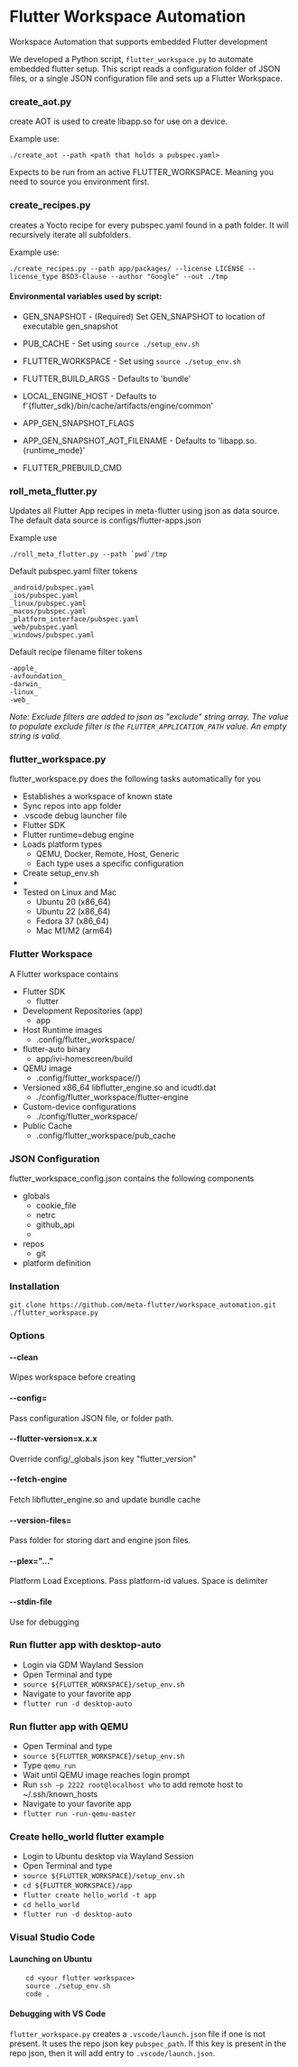 # Flutter Workspace Automation

Workspace Automation that supports embedded Flutter development

We developed a Python script, `flutter_workspace.py` to automate embedded flutter setup.
This script reads a configuration folder of JSON files, or a single JSON configuration file and sets up a Flutter Workspace.


### create_aot.py

create AOT is used to create libapp.so for use on a device.

Example use:

    ./create_aot --path <path that holds a pubspec.yaml>

Expects to be run from an active FLUTTER_WORKSPACE.  Meaning you need to source you environment first.

### create_recipes.py

creates a Yocto recipe for every pubspec.yaml found in a path folder.  It will recursively iterate all subfolders.

Example use:
    
    ./create_recipes.py --path app/packages/ --license LICENSE --license_type BSD3-Clause --author "Google" --out ./tmp


#### Environmental variables used by script:

* GEN_SNAPSHOT - (Required) Set GEN_SNAPSHOT to location of executable gen_snapshot

* PUB_CACHE - Set using `source ./setup_env.sh`

* FLUTTER_WORKSPACE - Set using `source ./setup_env.sh`

* FLUTTER_BUILD_ARGS - Defaults to 'bundle'

* LOCAL_ENGINE_HOST - Defaults to f'{flutter_sdk}/bin/cache/artifacts/engine/common'

* APP_GEN_SNAPSHOT_FLAGS

* APP_GEN_SNAPSHOT_AOT_FILENAME - Defaults to 'libapp.so.{runtime_mode}'

* FLUTTER_PREBUILD_CMD

### roll_meta_flutter.py

Updates all Flutter App recipes in meta-flutter using json as data source.  The default data source is configs/flutter-apps.json

Example use

    ./roll_meta_flutter.py --path `pwd`/tmp

Default pubspec.yaml filter tokens

    _android/pubspec.yaml
    _ios/pubspec.yaml
    _linux/pubspec.yaml
    _macos/pubspec.yaml
    _platform_interface/pubspec.yaml
    _web/pubspec.yaml
    _windows/pubspec.yaml

Default recipe filename filter tokens

    -apple_
    -avfoundation_
    -darwin_
    -linux_
    -web_

_Note: Exclude filters are added to json as "exclude" string array.  The value to populate exclude filter is the `FLUTTER_APPLICATION_PATH` value.  An empty string is valid._

### flutter_workspace.py

flutter_workspace.py does the following tasks automatically for you

* Establishes a workspace of known state
* Sync repos into app folder
* .vscode debug launcher file
* Flutter SDK
* Flutter runtime=debug engine
* Loads platform types
  * QEMU, Docker, Remote, Host, Generic
  * Each type uses a specific configuration
* Create setup_env.sh
* 
* Tested on Linux and Mac
  * Ubuntu 20 (x86_64)
  * Ubuntu 22 (x86_64)
  * Fedora 37 (x86_64)
  * Mac M1/M2 (arm64)


### Flutter Workspace

A Flutter workspace contains

* Flutter SDK
  * flutter
* Development Repositories (app)
  * app
* Host Runtime images
  * .config/flutter_workspace/<platform-id>
* flutter-auto binary
  * app/ivi-homescreen/build
* QEMU image
  * .config/flutter_workspace/<platform>/<qemu files>)
* Versioned x86_64 libflutter_engine.so and icudtl.dat
  * ./config/flutter_workspace/flutter-engine
* Custom-device configurations
  * ./config/flutter_workspace/<platform-id>
* Public Cache
  * .config/flutter_workspace/pub_cache


### JSON Configuration 

flutter_workspace_config.json contains the following components

* globals
  * cookie_file
  * netrc
  * github_api
  * <any key>
* repos
  * git
* platform definition


### Installation

```
git clone https://github.com/meta-flutter/workspace_automation.git
./flutter_workspace.py
```

### Options

#### --clean

Wipes workspace before creating

#### --config=<file or folder>

Pass configuration JSON file, or folder path.


#### --flutter-version=x.x.x

Override config/_globals.json key "flutter_version"

#### --fetch-engine

Fetch libflutter_engine.so and update bundle cache

#### --version-files=<folder>

Pass folder for storing dart and engine json files.

#### --plex="..."

Platform Load Exceptions.  Pass platform-id values.  Space is delimiter

#### --stdin-file

Use for debugging


### Run flutter app with desktop-auto 

* Login via GDM Wayland Session
* Open Terminal and type
* `source ${FLUTTER_WORKSPACE}/setup_env.sh`
* Navigate to your favorite app
* `flutter run -d desktop-auto`


### Run flutter app with QEMU 

* Open Terminal and type
* `source ${FLUTTER_WORKSPACE}/setup_env.sh`
* Type `qemu_run`
* Wait until QEMU image reaches login prompt
* Run `ssh –p 2222 root@localhost who` to add remote host to ~/.ssh/known_hosts
* Navigate to your favorite app
* `flutter run -run-qemu-master`


### Create hello_world flutter example 

* Login to Ubuntu desktop via Wayland Session
* Open Terminal and type
* `source ${FLUTTER_WORKSPACE}/setup_env.sh`
* `cd ${FLUTTER_WORKSPACE}/app`
* `flutter create hello_world -t app`
* `cd hello_world`
* `flutter run -d desktop-auto`

### Visual Studio Code

#### Launching on Ubuntu

```
    cd <your flutter workspace>
    source ./setup_env.sh
    code .
```

#### Debugging with VS Code

`flutter_workspace.py` creates a `.vscode/launch.json` file if one is not present.
It uses the repo json key `pubspec_path`.  If this key is present in the repo
json, then it will add entry to `.vscode/launch.json`.

